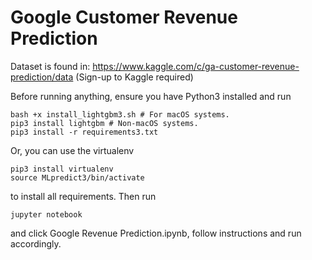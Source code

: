 # Google Customer Revenue Prediction

Dataset is found in: https://www.kaggle.com/c/ga-customer-revenue-prediction/data (Sign-up to Kaggle required)

Before running anything, ensure you have Python3 installed and run
```
bash +x install_lightgbm3.sh # For macOS systems.
pip3 install lightgbm # Non-macOS systems.
pip3 install -r requirements3.txt
```

Or, you can use the virtualenv 
```
pip3 install virtualenv
source MLpredict3/bin/activate
```

to install all requirements. Then run 
```
jupyter notebook
```
and click Google Revenue Prediction.ipynb, follow instructions and run accordingly.
